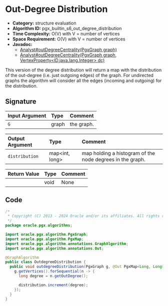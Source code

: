 # Out-Degree Distribution

- **Category:** structure evaluation
- **Algorithm ID:** pgx_builtin_s6_out_degree_distribution
- **Time Complexity:** O(V) with V = number of vertices
- **Space Requirement:** O(V) with V = number of vertices
- **Javadoc:**
  - [Analyst#outDegreeCentrality(PgxGraph graph)](https://docs.oracle.com/en/database/oracle/property-graph/24.3/spgjv/oracle/pgx/api/Analyst.html#outDegreeCentrality_oracle_pgx_api_PgxGraph_)
  - [Analyst#outDegreeCentrality(PgxGraph graph, VertexProperty<ID,java.lang.Integer> dc)](https://docs.oracle.com/en/database/oracle/property-graph/24.3/spgjv/oracle/pgx/api/Analyst.html#outDegreeCentrality_oracle_pgx_api_PgxGraph_oracle_pgx_api_VertexProperty_)

This version of the degree distribution will return a map with the distribution of the out-degree (i.e. just outgoing edges) of the graph. For undirected graphs the algorithm will consider all the edges (incoming and outgoing) for the distribution.

## Signature

| Input Argument | Type | Comment |
| :--- | :--- | :--- |
| `G` | graph | the graph. |

| Output Argument | Type | Comment |
| :--- | :--- | :--- |
| `distribution` | map<int, long> | map holding a histogram of the node degrees in the graph. |

| Return Value | Type | Comment |
| :--- | :--- | :--- |
| | void | None |

## Code

```java
/*
 * Copyright (C) 2013 - 2024 Oracle and/or its affiliates. All rights reserved.
 */
package oracle.pgx.algorithms;

import oracle.pgx.algorithm.PgxGraph;
import oracle.pgx.algorithm.PgxMap;
import oracle.pgx.algorithm.annotations.GraphAlgorithm;
import oracle.pgx.algorithm.annotations.Out;

@GraphAlgorithm
public class OutdegreeDistribution {
  public void outdegreeDistribution(PgxGraph g, @Out PgxMap<Long, Long> distribution) {
    g.getVertices().forSequential(n -> {
      long degree = n.getOutDegree();

      distribution.increment(degree);
    });
  }
}
```
